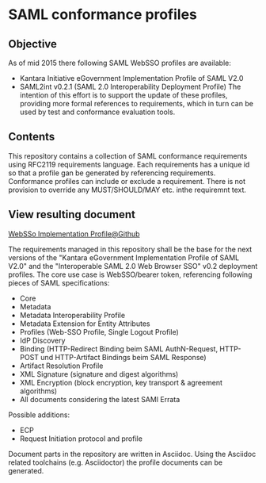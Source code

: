 # SAML conformance profiles
## Objective
As of mid 2015 there following SAML WebSSO profiles are available:
* Kantara Initiative eGovernment Implementation Profile of SAML V2.0
* SAML2int v0.2.1 (SAML 2.0 Interoperability Deployment Profile)
The intention of this effort is to support the update of these profiles, providing more formal references
 to requirements, which in turn can be used by test and conformance evaluation tools.

## Contents
This repository contains a collection of SAML conformance requirements using RFC2119 requirements language. 
Each requirements has a unique id so that a profile gan be generated by referencing requirements. 
Conformance profiles can include or exclude a requirement. There is not provision to override any MUST/SHOULD/MAY etc. inthe requiremnt text.

## View resulting document
[WebSSo Implementation Profile@Github](http://htmlpreview.github.io/?https://github.com/rhoerbe/SAMLprofiles/blob/master/html/A%20WebSSO%20Implementation/index.html) 


The requirements managed in this repository shall be the base for the next versions of the "Kantara eGovernment Implementation Profile of SAML V2.0" and the "Interoperable SAML 2.0 Web Browser SSO" v0.2 deployment profiles. The core use case is WebSSO/bearer token, referencing following pieces of SAML specifications:
*	Core 
*	Metadata
*	Metadata Interoperability Profile
*	Metadata Extension for Entity Attributes
*	Profiles (Web-SSO Profile, Single Logout Profile)
*	IdP Discovery
*	Binding (HTTP-Redirect Binding beim SAML AuthN-Request, HTTP-POST und HTTP-Artifact Bindings beim SAML Response)
*	Artifact Resolution Profile
*	XML Signature (signature and digest algorithms)
*	XML Encryption (block encryption, key transport & agreement algorithms)
*   All documents considering the latest SAMl Errata

Possible additions:
* ECP 
* Request Initiation protocol and profile

Document parts in the repository are written in Asciidoc. Using the Asciidoc related toolchains (e.g. Asciidoctor) the profile documents can be generated.

